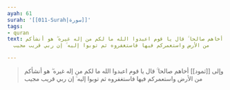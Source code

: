 ```yaml
---
ayah: 61
surah: '[[011-Surah|سورة]]'
tags:
- quran
text: وإلى ثمود أخاهم صالحا ۚ قال يا قوم اعبدوا الله ما لكم من إله غيره ۖ هو أنشأكم
  من الأرض واستعمركم فيها فاستغفروه ثم توبوا إليه ۚ إن ربي قريب مجيب

---
```

> وإلى [[ثمود]] أخاهم صالحا ۚ قال يا قوم اعبدوا الله ما لكم من إله غيره ۖ هو أنشأكم من الأرض واستعمركم فيها فاستغفروه ثم توبوا إليه ۚ إن ربي قريب مجيب
